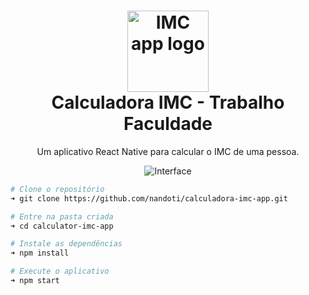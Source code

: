 <h1 align="center">
  <img src="https://user-images.githubusercontent.com/29143315/91514744-879a9180-e8b5-11ea-85f4-1f592df07d91.png" width="130" height="130" alt="IMC app logo" />
  <br>
  Calculadora IMC - Trabalho Faculdade
</h1>

<p align="center">Um aplicativo React Native para calcular o IMC de uma pessoa.</p>

<p align="center">
  <img src="https://user-images.githubusercontent.com/29143315/103580539-c28a8280-4eb0-11eb-943e-79abc199a786.png" alt="Interface"/>
</p>

```bash
# Clone o repositório
➜ git clone https://github.com/nandoti/calculadora-imc-app.git

# Entre na pasta criada
➜ cd calculator-imc-app

# Instale as dependências
➜ npm install

# Execute o aplicativo
➜ npm start
